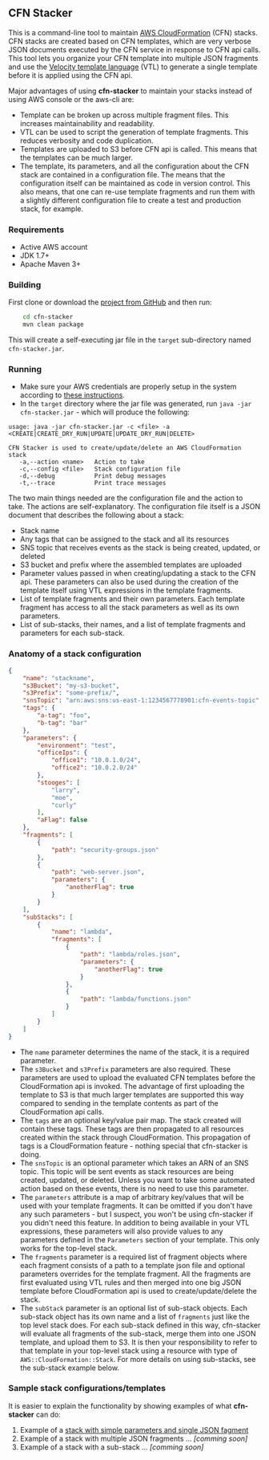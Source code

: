 ## CFN Stacker

This is a command-line tool to maintain [AWS CloudFormation](http://docs.aws.amazon.com/AWSCloudFormation/latest/UserGuide/Welcome.html) (CFN) stacks. CFN stacks are created based on CFN templates, which are very verbose JSON documents executed by the CFN service in response to CFN api calls. This tool lets you organize your CFN template into multiple JSON fragments and use the [Velocity template language](http://velocity.apache.org/engine/devel/vtl-reference-guide.html) (VTL) to generate a single template before it is applied using the CFN api.

Major advantages of using **cfn-stacker** to maintain your stacks instead of using AWS console or the aws-cli are:
- Template can be broken up across multiple fragment files. This increases maintainability and readability.
- VTL can be used to script the generation of template fragments. This reduces verbosity and code duplication.
- Templates are uploaded to S3 before CFN api is called. This means that the templates can be much larger.
- The template, its parameters, and all the configuration about the CFN stack are contained in a configuration file. The means that the configuration itself can be maintained as code in version control. This also means, that one can re-use template fragments and run them with a slightly different configuration file to create a test and production stack, for example. 
 
### Requirements
- Active AWS account
- JDK 1.7+
- Apache Maven 3+

### Building
First clone or download the [project from GitHub](https://github.com/deploymentio/cfn-stacker) and then run:

```bash
    cd cfn-stacker
    mvn clean package
```
This will create a self-executing jar file in the `target` sub-directory named `cfn-stacker.jar`. 

### Running ###

- Make sure your AWS credentials are properly setup in the system according to [these instructions](http://docs.aws.amazon.com/AWSJavaSDK/latest/javadoc/com/amazonaws/auth/DefaultAWSCredentialsProviderChain.html).
- In the `target` directory where the jar file was generated, run `java -jar cfn-stacker.jar` - which will produce the following:

```
usage: java -jar cfn-stacker.jar -c <file> -a <CREATE|CREATE_DRY_RUN|UPDATE|UPDATE_DRY_RUN|DELETE>

CFN Stacker is used to create/update/delete an AWS CloudFormation stack
   -a,--action <name>   Action to take
   -c,--config <file>   Stack configuration file
   -d,--debug           Print debug messages
   -t,--trace           Print trace messages
```

The two main things needed are the configuration file and the action to take. The actions are self-explanatory. The configuration file itself is a JSON document that describes the following about a stack:

- Stack name
- Any tags that can be assigned to the stack and all its resources
- SNS topic that receives events as the stack is being created, updated, or deleted
- S3 bucket and prefix where the assembled templates are uploaded
- Parameter values passed in when creating/updating a stack to the CFN api. These parameters can also be used during the creation of the template itself using VTL expressions in the template fragments.
- List of template fragments and their own parameters. Each template fragment has access to all the stack parameters as well as its own parameters.
- List of sub-stacks, their names, and a list of template fragments and parameters for each sub-stack.

### Anatomy of a stack configuration

```json
{
	"name": "stackname",
	"s3Bucket": "my-s3-bucket",
	"s3Prefix": "some-prefix/",
	"snsTopic": "arn:aws:sns:us-east-1:1234567778901:cfn-events-topic",
	"tags": {
		"a-tag": "foo",
		"b-tag": "bar"
	},
	"parameters": {
		"environment": "test",
		"officeIps": {
			"office1": "10.0.1.0/24",
			"office2": "10.0.2.0/24"
		},
		"stooges": [
			"larry",
			"moe",
			"curly"
		],
		"aFlag": false
	},
	"fragments": [
		{
			"path": "security-groups.json"
		},
		{
			"path": "web-server.json",
			"parameters": {
				"anotherFlag": true
			}
		}
	],
	"subStacks": [
		{
			"name": "lambda",
			"fragments": [
				{
					"path": "lambda/roles.json",
					"parameters": {
						"anotherFlag": true
					}
				},
				{
					"path": "lambda/functions.json"
				}
			]
		}
	]
}
```

- The `name` parameter determines the name of the stack, it is a required parameter.
- The `s3Bucket` and `s3Prefix` parameters are also required. These parameters are used to upload the evaluated CFN templates before the CloudFormation api is invoked. The advantage of first uploading the template to S3 is that much larger templates are supported this way compared to sending in the template contents as part of the CloudFormation api calls.
- The `tags` are an optional key/value pair map. The stack created will contain these tags. These tags are then propagated to all resources created within the stack through CloudFormation. This propagation of tags is a CloudFormation feature - nothing special that cfn-stacker is doing.
- The `snsTopic` is an optional parameter which takes an ARN of an SNS topic. This topic will be sent events as stack resources are being created, updated, or deleted. Unless you want to take some automated action based on these events, there is no need to use this parameter.
- The `parameters` attribute is a map of arbitrary key/values that will be used with your template fragments. It can be omitted if you don't have any such parameters - but I suspect, you won't be using cfn-stacker if you didn't need this feature. In addition to being available in your VTL expressions, these parameters will also provide values to any parameters defined in the `Parameters` section of your template. This only works for the top-level stack.
- The `fragments` parameter is a required list of fragment objects where each fragment consists of a path to a template json file and optional parameters overrides for the template fragment. All the fragments are first evaluated using VTL rules and then merged into one big JSON template before CloudFormation api is used to create/update/delete the stack.
- The `subStack` parameter is an optional list of sub-stack objects. Each sub-stack object has its own name and a list of `fragments` just like the top level stack does. For each sub-stack defined in this way, cfn-stacker will evaluate all fragments of the sub-stack, merge them into one JSON template, and upload them to S3. It is then your responsibility to refer to that template in your top-level stack using a resource with type of `AWS::CloudFormation::Stack`. For more details on using sub-stacks, see the sub-stack example below. 

### Sample stack configurations/templates

It is easier to explain the functionality by showing examples of what **cfn-stacker** can do:

1. Example of a [stack with simple parameters and single JSON fagment](example1/)
1. Example of a stack with multiple JSON fragments ... _[comming soon]_
1. Example of a stack with a sub-stack ... _[comming soon]_
